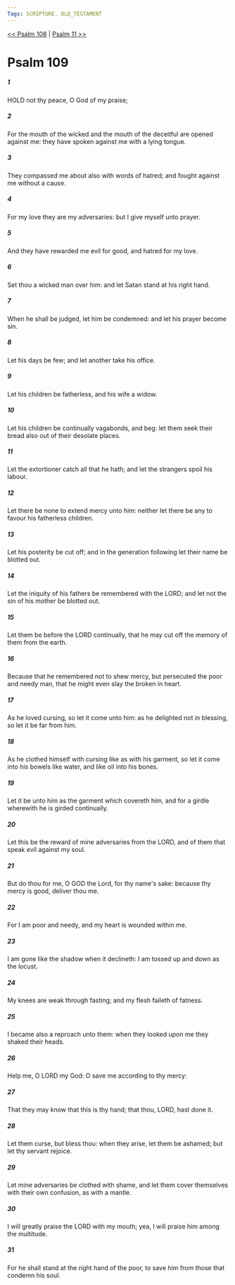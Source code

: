 ```yaml
---
Tags: SCRIPTURE, OLD_TESTAMENT
---
```


[<< Psalm 108](OLD_TESTAMENT/19_Psalms/Psalm_108.md) | [Psalm 11 >>](OLD_TESTAMENT/19_Psalms/Psalm_11.md)

# Psalm 109

##### 1
 HOLD not thy peace, O God of my praise;
##### 2
 For the mouth of the wicked and the mouth of the deceitful are opened against me: they have spoken against me with a lying tongue.
##### 3
 They compassed me about also with words of hatred; and fought against me without a cause.
##### 4
 For my love they are my adversaries: but I give myself unto prayer.
##### 5
 And they have rewarded me evil for good, and hatred for my love.
##### 6
 Set thou a wicked man over him: and let Satan stand at his right hand.
##### 7
 When he shall be judged, let him be condemned: and let his prayer become sin.
##### 8
 Let his days be few; and let another take his office.
##### 9
 Let his children be fatherless, and his wife a widow.
##### 10
 Let his children be continually vagabonds, and beg: let them seek their bread also out of their desolate places.
##### 11
 Let the extortioner catch all that he hath; and let the strangers spoil his labour.
##### 12
 Let there be none to extend mercy unto him: neither let there be any to favour his fatherless children.
##### 13
 Let his posterity be cut off; and in the generation following let their name be blotted out.
##### 14
 Let the iniquity of his fathers be remembered with the LORD; and let not the sin of his mother be blotted out.
##### 15
 Let them be before the LORD continually, that he may cut off the memory of them from the earth.
##### 16
 Because that he remembered not to shew mercy, but persecuted the poor and needy man, that he might even slay the broken in heart.
##### 17
 As he loved cursing, so let it come unto him: as he delighted not in blessing, so let it be far from him.
##### 18
 As he clothed himself with cursing like as with his garment, so let it come into his bowels like water, and like oil into his bones.
##### 19
 Let it be unto him as the garment which covereth him, and for a girdle wherewith he is girded continually.
##### 20
 Let this be the reward of mine adversaries from the LORD, and of them that speak evil against my soul.
##### 21
 But do thou for me, O GOD the Lord, for thy name's sake: because thy mercy is good, deliver thou me.
##### 22
 For I am poor and needy, and my heart is wounded within me.
##### 23
 I am gone like the shadow when it declineth: I am tossed up and down as the locust.
##### 24
 My knees are weak through fasting; and my flesh faileth of fatness.
##### 25
 I became also a reproach unto them: when they looked upon me they shaked their heads.
##### 26
 Help me, O LORD my God: O save me according to thy mercy:
##### 27
 That they may know that this is thy hand; that thou, LORD, hast done it.
##### 28
 Let them curse, but bless thou: when they arise, let them be ashamed; but let thy servant rejoice.
##### 29
 Let mine adversaries be clothed with shame, and let them cover themselves with their own confusion, as with a mantle.
##### 30
 I will greatly praise the LORD with my mouth; yea, I will praise him among the multitude.
##### 31
 For he shall stand at the right hand of the poor, to save him from those that condemn his soul.
